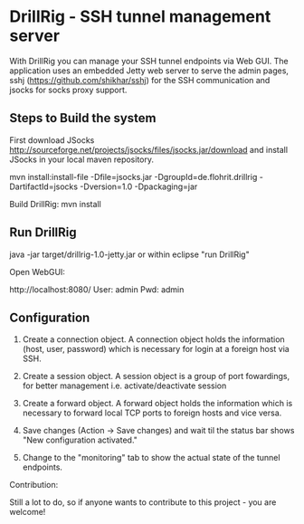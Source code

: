 DrillRig - SSH tunnel management server
=======================================

With DrillRig you can manage your SSH tunnel endpoints via Web GUI.
The application uses an embedded Jetty web server to serve the admin pages, sshj (https://github.com/shikhar/sshj) for the SSH communication and jsocks for socks proxy support.


Steps to Build the system
-------------------------

First download JSocks http://sourceforge.net/projects/jsocks/files/jsocks.jar/download and
install JSocks in your local maven repository.

mvn install:install-file -Dfile=jsocks.jar -DgroupId=de.flohrit.drillrig -DartifactId=jsocks -Dversion=1.0 -Dpackaging=jar

Build DrillRig: mvn install

Run DrillRig
------------

java -jar target/drillrig-1.0-jetty.jar
or within eclipse "run DrillRig"

Open WebGUI:

http://localhost:8080/
User: admin
Pwd: admin

Configuration
-------------

1. Create a connection object. A connection object holds the information (host, user, password) which is necessary for login at a foreign host via SSH. 

2. Create a session object. A session object is a group of port fowardings, for better management i.e. activate/deactivate session

3. Create a forward object. A forward object holds the information which is necessary to forward local TCP ports to foreign hosts and vice versa.

5. Save changes (Action -> Save changes) and wait til the status bar shows "New configuration activated."

6. Change to the "monitoring" tab to show the actual state of the tunnel endpoints.


Contribution:

Still a lot to do, so if anyone wants to contribute to this project - you are welcome!
